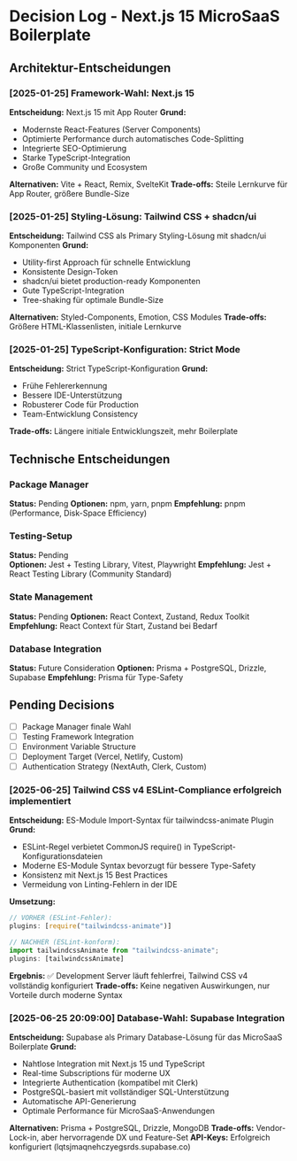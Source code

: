 # Decision Log - Next.js 15 MicroSaaS Boilerplate

## Architektur-Entscheidungen

### [2025-01-25] Framework-Wahl: Next.js 15
**Entscheidung:** Next.js 15 mit App Router
**Grund:** 
- Modernste React-Features (Server Components)
- Optimierte Performance durch automatisches Code-Splitting
- Integrierte SEO-Optimierung
- Starke TypeScript-Integration
- Große Community und Ecosystem

**Alternativen:** Vite + React, Remix, SvelteKit
**Trade-offs:** Steile Lernkurve für App Router, größere Bundle-Size

### [2025-01-25] Styling-Lösung: Tailwind CSS + shadcn/ui
**Entscheidung:** Tailwind CSS als Primary Styling-Lösung mit shadcn/ui Komponenten
**Grund:**
- Utility-first Approach für schnelle Entwicklung
- Konsistente Design-Token
- shadcn/ui bietet production-ready Komponenten
- Gute TypeScript-Integration
- Tree-shaking für optimale Bundle-Size

**Alternativen:** Styled-Components, Emotion, CSS Modules
**Trade-offs:** Größere HTML-Klassenlisten, initiale Lernkurve

### [2025-01-25] TypeScript-Konfiguration: Strict Mode
**Entscheidung:** Strict TypeScript-Konfiguration
**Grund:**
- Frühe Fehlererkennung
- Bessere IDE-Unterstützung
- Robusterer Code für Production
- Team-Entwicklung Consistency

**Trade-offs:** Längere initiale Entwicklungszeit, mehr Boilerplate

## Technische Entscheidungen

### Package Manager
**Status:** Pending
**Optionen:** npm, yarn, pnpm
**Empfehlung:** pnpm (Performance, Disk-Space Efficiency)

### Testing-Setup
**Status:** Pending  
**Optionen:** Jest + Testing Library, Vitest, Playwright
**Empfehlung:** Jest + React Testing Library (Community Standard)

### State Management
**Status:** Pending
**Optionen:** React Context, Zustand, Redux Toolkit
**Empfehlung:** React Context für Start, Zustand bei Bedarf

### Database Integration
**Status:** Future Consideration
**Optionen:** Prisma + PostgreSQL, Drizzle, Supabase
**Empfehlung:** Prisma für Type-Safety

## Pending Decisions
- [ ] Package Manager finale Wahl
- [ ] Testing Framework Integration
- [ ] Environment Variable Structure
- [ ] Deployment Target (Vercel, Netlify, Custom)
- [ ] Authentication Strategy (NextAuth, Clerk, Custom)
### [2025-06-25] Tailwind CSS v4 ESLint-Compliance erfolgreich implementiert
**Entscheidung:** ES-Module Import-Syntax für tailwindcss-animate Plugin
**Grund:** 
- ESLint-Regel verbietet CommonJS require() in TypeScript-Konfigurationsdateien
- Moderne ES-Module Syntax bevorzugt für bessere Type-Safety
- Konsistenz mit Next.js 15 Best Practices
- Vermeidung von Linting-Fehlern in der IDE

**Umsetzung:** 
```typescript
// VORHER (ESLint-Fehler):
plugins: [require("tailwindcss-animate")]

// NACHHER (ESLint-konform):
import tailwindcssAnimate from "tailwindcss-animate";
plugins: [tailwindcssAnimate]
```

**Ergebnis:** ✅ Development Server läuft fehlerfrei, Tailwind CSS v4 vollständig konfiguriert
**Trade-offs:** Keine negativen Auswirkungen, nur Vorteile durch moderne Syntax
### [2025-06-25 20:09:00] Database-Wahl: Supabase Integration
**Entscheidung:** Supabase als Primary Database-Lösung für das MicroSaaS Boilerplate
**Grund:**
- Nahtlose Integration mit Next.js 15 und TypeScript
- Real-time Subscriptions für moderne UX
- Integrierte Authentication (kompatibel mit Clerk)
- PostgreSQL-basiert mit vollständiger SQL-Unterstützung
- Automatische API-Generierung
- Optimale Performance für MicroSaaS-Anwendungen

**Alternativen:** Prisma + PostgreSQL, Drizzle, MongoDB
**Trade-offs:** Vendor-Lock-in, aber hervorragende DX und Feature-Set
**API-Keys:** Erfolgreich konfiguriert (lqtsjmaqnehczyegsrds.supabase.co)